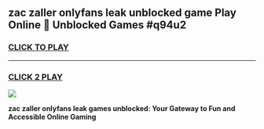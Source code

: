 
## zac zaller onlyfans leak unblocked game Play Online 👋 Unblocked Games #q94u2
<h3>
<a href="https://premium.freeplayer.one?title=zac_zaller_onlyfans_leak&ref=21F">CLICK TO PLAY</a></h3>
<hr>

<h3>
<a href="https://premium.freeplayer.one?title=zac_zaller_onlyfans_leak&ref=21F">CLICK 2 PLAY</a>
  
</h3>

<a href="https://premium.freeplayer.one?title=zac_zaller_onlyfans_leak&ref=21F/"><img src="https://clearcache.store/games.png"></a>


**zac zaller onlyfans leak games unblocked: Your Gateway to Fun and Accessible Online Gaming**
